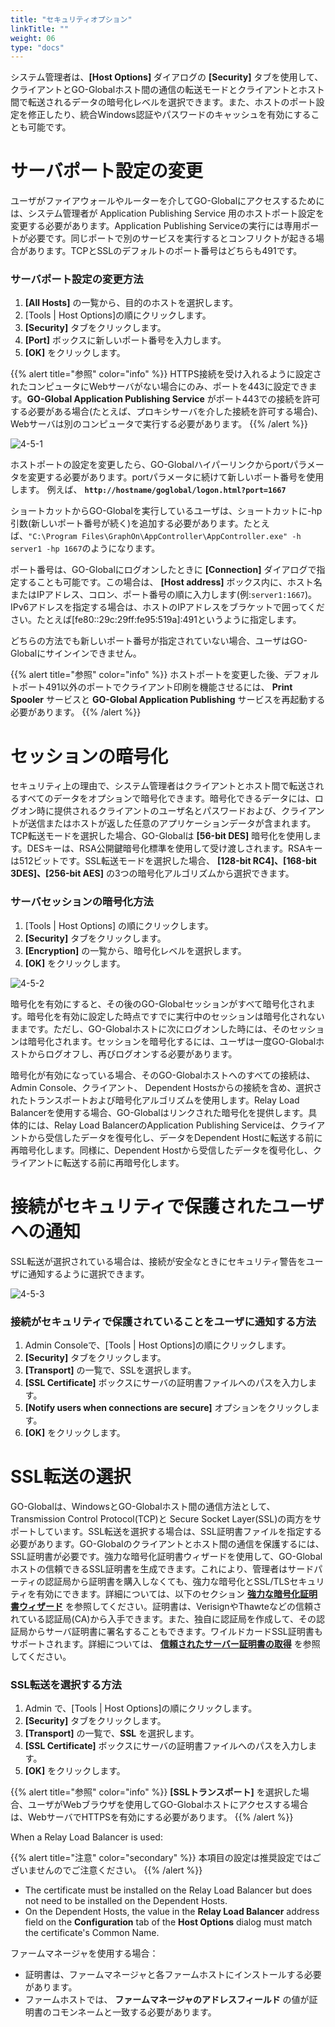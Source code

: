 ```yaml
---
title: "セキュリティオプション"
linkTitle: ""
weight: 06
type: "docs"
---
```


システム管理者は、**[Host Options]** ダイアログの **[Security]** タブを使用して、クライアントとGO-Globalホスト間の通信の転送モードとクライアントとホスト間で転送されるデータの暗号化レベルを選択できます。また、ホストのポート設定を修正したり、統合Windows認証やパスワードのキャッシュを有効にすることも可能です。


# サーバポート設定の変更

ユーザがファイアウォールやルーターを介してGO-Globalにアクセスするためには、システム管理者が Application Publishing Service 用のホストポート設定を変更する必要があります。Application Publishing Serviceの実行には専用ポートが必要です。同じポートで別のサービスを実行するとコンフリクトが起きる場合があります。TCPとSSLのデフォルトのポート番号はどちらも491です。

### サーバポート設定の変更方法

1. **[All Hosts]** の一覧から、目的のホストを選択します。
2. [Tools | Host Options]の順にクリックします。
3. **[Security]** タブをクリックします。
4. **[Port]** ボックスに新しいポート番号を入力します。
5. **[OK]** をクリックします。

{{% alert title="参照" color="info" %}}
HTTPS接続を受け入れるように設定されたコンピュータにWebサーバがない場合にのみ、ポートを443に設定できます。**GO-Global Application Publishing Service** がポート443での接続を許可する必要がある場合(たとえば、プロキシサーバを介した接続を許可する場合)、Webサーバは別のコンピュータで実行する必要があります。
{{% /alert %}}

![4-5-1](/img/4-5-1.png) 

ホストポートの設定を変更したら、GO-Globalハイパーリンクからportパラメータを変更する必要があります。portパラメータに続けて新しいポート番号を使用します。 例えば、 **`http://hostname/goglobal/logon.html?port=1667`**

ショートカットからGO-Globalを実行しているユーザは、ショートカットに-hp引数(新しいポート番号が続く)を追加する必要があります。たとえば、`"C:\Program Files\GraphOn\AppController\AppController.exe" -h server1 -hp 1667`のようになります。

ポート番号は、GO-Globalにログオンしたときに **[Connection]** ダイアログで指定することも可能です。この場合は、 **[Host address]** ボックス内に、ホスト名またはIPアドレス、コロン、ポート番号の順に入力します(例:`server1:1667`)。IPv6アドレスを指定する場合は、ホストのIPアドレスをブラケットで囲ってください。たとえば[fe80::29c:29ff:fe95:519a]:491というように指定します。

どちらの方法でも新しいポート番号が指定されていない場合、ユーザはGO-Globalにサインインできません。

{{% alert title="参照" color="info" %}}
ホストポートを変更した後、デフォルトポート491以外のポートでクライアント印刷を機能させるには、 **Print Spooler** サービスと **GO-Global Application Publishing** サービスを再起動する必要があります。
{{% /alert %}}

# セッションの暗号化

セキュリティ上の理由で、システム管理者はクライアントとホスト間で転送されるすべてのデータをオプションで暗号化できます。暗号化できるデータには、ログオン時に提供されるクライアントのユーザ名とパスワードおよび、クライアントが送信またはホストが返した任意のアプリケーションデータが含まれます。TCP転送モードを選択した場合、GO-Globalは **[56-bit DES]** 暗号化を使用します。DESキーは、RSA公開鍵暗号化標準を使用して受け渡しされます。RSAキーは512ビットです。SSL転送モードを選択した場合、 **[128-bit RC4]、[168-bit 3DES]、[256-bit AES]** の3つの暗号化アルゴリズムから選択できます。

### サーバセッションの暗号化方法

1. [Tools | Host Options] の順にクリックします。
2. **[Security]** タブをクリックします。
3. **[Encryption]** の一覧から、暗号化レベルを選択します。
4. **[OK]** をクリックします。

![4-5-2](/img/4-5-2.png) 

暗号化を有効にすると、その後のGO-Globalセッションがすべて暗号化されます。暗号化を有効に設定した時点ですでに実行中のセッションは暗号化されないままです。ただし、GO-Globalホストに次にログオンした時には、そのセッションは暗号化されます。セッションを暗号化するには、ユーザは一度GO-Globalホストからログオフし、再びログオンする必要があります。

暗号化が有効になっている場合、そのGO-Globalホストへのすべての接続は、Admin Console、クライアント、 Dependent Hostsからの接続を含め、選択されたトランスポートおよび暗号化アルゴリズムを使用します。Relay Load Balancerを使用する場合、GO-Globalはリンクされた暗号化を提供します。具体的には、Relay Load BalancerのApplication Publishing Serviceは、クライアントから受信したデータを復号化し、データをDependent Hostに転送する前に再暗号化します。同様に、Dependent Hostから受信したデータを復号化し、クライアントに転送する前に再暗号化します。

# 接続がセキュリティで保護されたユーザへの通知

SSL転送が選択されている場合は、接続が安全なときにセキュリティ警告をユーザに通知するように選択できます。

![4-5-3](/img/4-5-3.png) 

### 接続がセキュリティで保護されていることをユーザに通知する方法

1. Admin Consoleで、[Tools | Host Options]の順にクリックします。
2. **[Security]** タブをクリックします。
3. **[Transport]** の一覧で、SSLを選択します。
4. **[SSL Certificate]** ボックスにサーバの証明書ファイルへのパスを入力します。
5. **[Notify users when connections are secure]** オプションをクリックします。
6. **[OK]** をクリックします。

# SSL転送の選択

GO-Globalは、WindowsとGO-Globalホスト間の通信方法として、Transmission Control Protocol(TCP)と Secure Socket Layer(SSL)の両方をサポートしています。SSL転送を選択する場合は、SSL証明書ファイルを指定する必要があります。GO-Globalのクライアントとホスト間の通信を保護するには、SSL証明書が必要です。強力な暗号化証明書ウィザードを使用して、GO-Globalホストの信頼できるSSL証明書を生成できます。これにより、管理者はサードパーティの認証局から証明書を購入しなくても、強力な暗号化とSSL/TLSセキュリティを有効にできます。詳細については、以下のセクション **[強力な暗号化証明書ウィザード](/docs/go-globalrc61/go-globaladminconsole/strongencryptioncertificatewizard/)** を参照してください。証明書は、VerisignやThawteなどの信頼されている認証局(CA)から入手できます。また、独自に認証局を作成して、その認証局からサーバ証明書に署名することもできます。ワイルドカードSSL証明書もサポートされます。詳細については、 **[信頼されたサーバー証明書の取得](/docs/go-globalrc61/go-globaladminconsole/obtainingatrustedservercertificate/)** を参照してください。

### SSL転送を選択する方法

1. Admin で、[Tools | Host Options]の順にクリックします。
2. **[Security]** タブをクリックします。
3. **[Transport]** の一覧で、**SSL** を選択します。
4. **[SSL Certificate]** ボックスにサーバの証明書ファイルへのパスを入力します。
5. **[OK]** をクリックします。

{{% alert title="参照" color="info" %}}
**[SSLトランスポート]** を選択した場合、ユーザがWebブラウザを使用してGO-Globalホストにアクセスする場合は、WebサーバでHTTPSを有効にする必要があります。
{{% /alert %}}

When a Relay Load Balancer is used:

{{% alert title="注意" color="secondary" %}}
本項目の設定は推奨設定ではございませんのでご注意ください。
{{% /alert %}}

- The certificate must be installed on the Relay Load Balancer but does not need to be installed on the Dependent Hosts.
- On the Dependent Hosts, the value in the **Relay Load Balancer** address field on the **Configuration** tab of the **Host Options** dialog must match the certificate's Common Name.

ファームマネージャを使用する場合：

- 証明書は、ファームマネージャと各ファームホストにインストールする必要があります。
- ファームホストでは、 **ファームマネージャのアドレスフィールド** の値が証明書のコモンネームと一致する必要があります。


